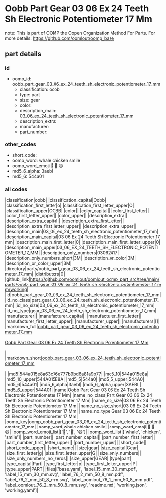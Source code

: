 # Oobb Part Gear 03 06 Ex 24 Teeth Sh Electronic Potentiometer 17 Mm  

note: This is part of OOMP the Oopen Organization Method For Parts. For more details: https://github.com/oomlout/oomp_base

##  part details





### id
* oomp_id: oobb_part_gear_03_06_ex_24_teeth_sh_electronic_potentiometer_17_mm
  * classification: oobb
  * type: part
  * size: gear
  * color: 
  * description_main: 03_06_ex_24_teeth_sh_electronic_potentiometer_17_mm
  * description_extra: 
  * manufacturer: 
  * part_number: 

### other_codes
* short_code: 
* oomp_word: whale chicken smile
* oomp_word_emoji :whale: :chicken: :smile:
* md5_6_alpha: 3aebl
* md5_6: 544a01

### all codes 
|classification|oobb|
|classification_capital|Oobb|
|classification_first_letter|o|
|classification_first_letter_upper|O|
|classification_upper|OOBB|
|color||
|color_capital||
|color_first_letter||
|color_first_letter_upper||
|color_upper||
|description_extra||
|description_extra_capital||
|description_extra_first_letter||
|description_extra_first_letter_upper||
|description_extra_upper||
|description_main|03_06_ex_24_teeth_sh_electronic_potentiometer_17_mm|
|description_main_capital|03 06 Ex 24 Teeth Sh Electronic Potentiometer 17 mm|
|description_main_first_letter|0|
|description_main_first_letter_upper|0|
|description_main_upper|03_06_EX_24_TEETH_SH_ELECTRONIC_POTENTIOMETER_17_MM|
|description_only_numbers|03062417|
|description_only_numbers_short|3M|
|description_or_color|3M|
|description_or_color_upper|3M|
|directory|parts/oobb_part_gear_03_06_ex_24_teeth_sh_electronic_potentiometer_17_mm|
|distributors|[]|
|github_link|https://github.com/oomlout/oomlout_oomp_part_src/tree/main/parts/oobb_part_gear_03_06_ex_24_teeth_sh_electronic_potentiometer_17_mm/working|
|id|oobb_part_gear_03_06_ex_24_teeth_sh_electronic_potentiometer_17_mm|
|id_no_class|part_gear_03_06_ex_24_teeth_sh_electronic_potentiometer_17_mm|
|id_no_size|03_06_ex_24_teeth_sh_electronic_potentiometer_17_mm|
|id_no_type|gear_03_06_ex_24_teeth_sh_electronic_potentiometer_17_mm|
|manufacturer||
|manufacturer_capital||
|manufacturer_first_letter||
|manufacturer_first_letter_upper||
|manufacturer_upper||
|manufacturers|[]|
|markdown_full|[oobb_part_gear_03_06_ex_24_teeth_sh_electronic_potentiometer_17_mm](https://github.com/oomlout/oomlout_oomp_part_src/tree/main/parts/oobb_part_gear_03_06_ex_24_teeth_sh_electronic_potentiometer_17_mm/working)<br>[](https://github.com/oomlout/oomlout_oomp_part_src/tree/main/parts/oobb_part_gear_03_06_ex_24_teeth_sh_electronic_potentiometer_17_mm/working)<br>[Oobb Part Gear 03 06 Ex 24 Teeth Sh Electronic Potentiometer 17 Mm](https://github.com/oomlout/oomlout_oomp_part_src/tree/main/parts/oobb_part_gear_03_06_ex_24_teeth_sh_electronic_potentiometer_17_mm/working)<br><br>|
|markdown_short|[oobb_part_gear_03_06_ex_24_teeth_sh_electronic_potentiometer_17_mm](https://github.com/oomlout/oomlout_oomp_part_src/tree/main/parts/oobb_part_gear_03_06_ex_24_teeth_sh_electronic_potentiometer_17_mm/working)<br><br>|
|md5|544a015e8a63c76e777b9bd6a81a9b77|
|md5_10|544a015e8a|
|md5_10_upper|544A015E8A|
|md5_5|544a0|
|md5_5_upper|544A0|
|md5_6|544a01|
|md5_6_alpha|3aebl|
|md5_6_alpha_upper|3AEBL|
|md5_6_upper|544A01|
|name|Oobb Part Gear 03 06 Ex 24 Teeth Sh Electronic Potentiometer 17 Mm|
|name_no_class|Part Gear 03 06 Ex 24 Teeth Sh Electronic Potentiometer 17 Mm|
|name_no_size|03 06 Ex 24 Teeth Sh Electronic Potentiometer 17 Mm|
|name_no_size_short|03 06 Ex 24 Teeth Sh Electronic Potentiometer 17 Mm|
|name_no_type|Gear 03 06 Ex 24 Teeth Sh Electronic Potentiometer 17 Mm|
|oomp_key|oomp_oobb_part_gear_03_06_ex_24_teeth_sh_electronic_potentiometer_17_mm|
|oomp_word|whale chicken smile|
|oomp_word_emoji|:whale: :chicken: :smile:|
|oomp_word_emoji_list|[':whale:', ':chicken:', ':smile:']|
|oomp_word_list|['whale', 'chicken', 'smile']|
|part_number||
|part_number_capital||
|part_number_first_letter||
|part_number_first_letter_upper||
|part_number_upper||
|short_code||
|short_code_upper||
|short_name||
|size|gear|
|size_capital|Gear|
|size_first_letter|g|
|size_first_letter_upper|G|
|size_only_numbers||
|size_only_numbers_no_zeros||
|size_upper|GEAR|
|type|part|
|type_capital|Part|
|type_first_letter|p|
|type_first_letter_upper|P|
|type_upper|PART|
|files|['base.yaml', 'label_15_mm_30_mm.pdf', 'label_15_mm_30_mm.svg', 'label_76_2_mm_50_8_mm.pdf', 'label_76_2_mm_50_8_mm.svg', 'label_oomlout_76_2_mm_50_8_mm.pdf', 'label_oomlout_76_2_mm_50_8_mm.svg', 'readme.md', 'working.json', 'working.yaml']|
